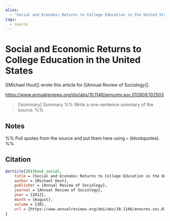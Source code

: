 ```yaml
---
alias:
  - "Social and Economic Returns to College Education in the United States"
tags: 
  - source
---
```

# Social and Economic Returns to College Education in the United States
[[Michael Hout]] wrote this article for [[Annual Review of Sociology]].

https://www.annualreviews.org/doi/abs/10.1146/annurev.soc.012809.102503

> [!summary] Summary
> %% Write a one-sentence summary of the source. %%

## Notes
%% Pull quotes from the source and put them here using `>` (blockquotes). %%
## Citation

```bibtex
@article{2012hout_social,
	title = {Social and Economic Returns to College Education in the United States},
	author = {Michael Hout},
	publisher = {Annual Review of Sociology},
	journal = {Annual Review of Sociology},
	year = {2012},
	month = {August},
	volume = {38},
	url = {https://www.annualreviews.org/doi/abs/10.1146/annurev.soc.012809.102503}
}
```

